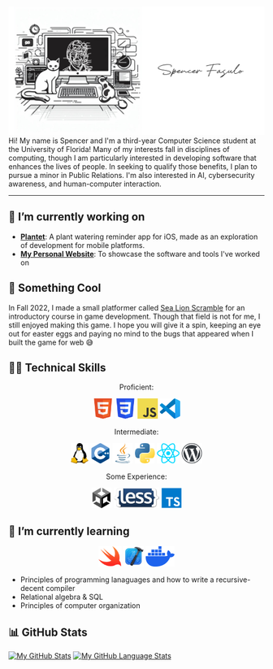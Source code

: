 <img src="images/Me!.png">
Hi! My name is Spencer and I'm a third-year Computer Science student at the University of Florida! Many of my interests fall in disciplines of computing, though I am particularly interested in developing software that enhances the lives of people. In seeking to qualify those benefits, I plan to pursue a minor in Public Relations. I'm also interested in AI, cybersecurity awareness, and human-computer interaction.

---

## 🔭 I’m currently working on
+ [**Plantet**](https://github.com/spfncer/Plantet): A plant watering reminder app for iOS, made as an exploration of development for mobile platforms.
+ [**My Personal Website**](https://fasulo.one): To showcase the software and tools I've worked on

## 🦭 Something Cool
In Fall 2022, I made a small platformer called [Sea Lion Scramble](https://www.spencer.fasulo.one/sls/) for an introductory course in game development. Though that field is not for me, I still enjoyed making this game. I hope you will give it a spin, keeping an eye out for easter eggs and paying no mind to the bugs that appeared when I built the game for web 😅

## 👨‍💻 Technical Skills
<p align="center">Proficient:</p>
<p align="center">
  <a title="HTML5" href="https://html.spec.whatwg.org/multipage/"><img src="images/html5.png" height="40"></a>
  <a title="CSS3" href="https://developer.mozilla.org/en-US/docs/Web/CSS"><img src="images/css3.png" height="40"></a>
  <a title="Javascript" href="https://developer.mozilla.org/en-US/docs/Web/javascript"><img src="images/javascript.png" height="40"></a>
  <a title="Visual Studio Code" href="https://code.visualstudio.com/"><img src="images/vscode.png" height="40"></a>
</p>
<p align="center">Intermediate:</p>
<p align="center">
  <a title="Linux" href="https://www.linuxfoundation.org/"><img src="images/Tux.png" height="40"></a>
  <a title="C++" href="https://isocpp.org/"><img src="images/cpp.png" height="40"></a>
  <a title="Java" href="https://www.java.com/"><img src="images/java.png" height="40"></a>
  <a title="Python" href="https://www.python.org/"><img src="images/python.png" height="40"></a>
  <a title="React" href="https://react.dev/"><img src="images/react.png" height="40"></a>
  <a title="WordPress" href="https://wordpress.org"><img src="images/wordpress.png" height="40"></a>
</p>
<p align="center">Some Experience:</p>
<p align="center">
  <a title="Unity" href="https://unity.com/"><img src="images/unity.png" height="40"></a>
  <a title="Less.js" href="https://lesscss.org/"><img src="images/less.png" height="40"></a>
  <a title="Typescript" href="https://www.typescriptlang.org/"><img src="images/typescript.png" height="40"></a>
</p>

## 🌱 I’m currently learning
<p align="center">
    <a title="Swift" href="https://www.swift.org"><img src="images/swift.png" height="40"></a>
    <a title="Xcode" href="https://developer.apple.com/xcode/"><img src="images/xcode.png" height="40"></a>
    <a title="Docker" href="https://www.docker.com/"><img src="images/docker.png" height="40"></a>
</p>

+ Principles of programming lanaguages and how to write a recursive-decent compiler
+ Relational algebra & SQL
+ Principles of computer organization

## 📊 GitHub Stats
[![My GitHub Stats](https://github-readme-stats.vercel.app/api/?username=spfncer&count_private=true&theme=transparent&showicons=true)]()
[![My GitHub Language Stats](https://github-readme-stats.vercel.app/api/top-langs/?username=spfncer&langs_count=5&theme=transparent)]()

<!--
**spfncer/spfncer** is a ✨ _special_ ✨ repository because its `README.md` (this file) appears on your GitHub profile.

Here are some ideas to get you started:

-...
- 👯 I’m looking to collaborate on ...
- 🤔 I’m looking for help with ...
- 💬 Ask me about ...
- 📫 How to reach me: ...
- 😄 Pronouns: ...
- ⚡ Fun fact: ...
-->
